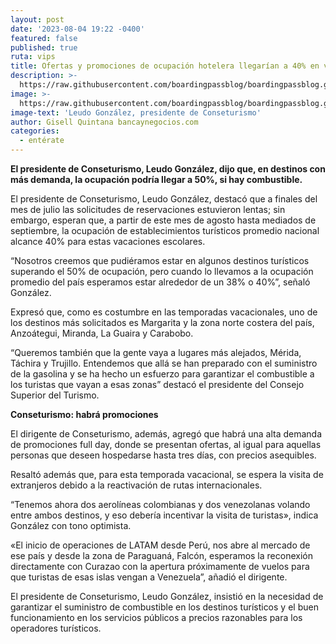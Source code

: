 ```yaml
---
layout: post
date: '2023-08-04 19:22 -0400'
featured: false
published: true
ruta: vips
title: Ofertas y promociones de ocupación hotelera llegarían a 40% en vacaciones
description: >-
  https://raw.githubusercontent.com/boardingpassblog/boardingpassblog.github.io/main/assets/images/Leudo-Gonzalez.jpg
image: >-
  https://raw.githubusercontent.com/boardingpassblog/boardingpassblog.github.io/main/assets/images/Leudo-Gonzalez.jpg
image-text: 'Leudo González, presidente de Conseturismo'
author: Gisell Quintana bancaynegocios.com
categories:
  - entérate
---
```

**El presidente de Conseturismo, Leudo González, dijo que, en destinos con más demanda, la ocupación podría llegar a 50%, si hay combustible.**

El presidente de Conseturismo, Leudo González, destacó que a finales del mes de julio las solicitudes de reservaciones estuvieron lentas; sin embargo, esperan que, a partir de este mes de agosto hasta mediados de septiembre, la ocupación de establecimientos turísticos promedio nacional alcance 40% para estas vacaciones escolares.

“Nosotros creemos que pudiéramos estar en algunos destinos turísticos superando el 50% de ocupación, pero cuando lo llevamos a la ocupación promedio del país esperamos estar alrededor de un 38% o 40%”, señaló González.

Expresó que, como es costumbre en las temporadas vacacionales, uno de los destinos más solicitados es Margarita y la zona norte costera del país, Anzoátegui, Miranda, La Guaira y Carabobo.

“Queremos también que la gente vaya a lugares más alejados, Mérida, Táchira y Trujillo. Entendemos que allá se han preparado con el suministro de la gasolina y se ha hecho un esfuerzo para garantizar el combustible a los turistas que vayan a esas zonas” destacó el presidente del Consejo Superior del Turismo.

**Conseturismo: habrá promociones**

El dirigente de Conseturismo, además, agregó que habrá una alta demanda de promociones full day, donde se presentan ofertas, al igual para aquellas personas que deseen hospedarse hasta tres días, con precios asequibles.

Resaltó además que, para esta temporada vacacional, se espera la visita de extranjeros debido a la reactivación de rutas internacionales.

“Tenemos ahora dos aerolíneas colombianas y dos venezolanas volando entre ambos destinos, y eso debería incentivar la visita de turistas», indica González con tono optimista.

«El inicio de operaciones de LATAM desde Perú, nos abre al mercado de ese país y desde la zona de Paraguaná, Falcón, esperamos la reconexión directamente con Curazao con la apertura próximamente de vuelos para que turistas de esas islas vengan a Venezuela”, añadió el dirigente.

El presidente de Conseturismo, Leudo González, insistió en la necesidad de garantizar el suministro de combustible en los destinos turísticos y el buen funcionamiento en los servicios públicos a precios razonables para los operadores turísticos.
